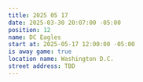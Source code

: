 ```yaml
---
title: 2025 05 17
date: 2025-03-30 20:07:00 -05:00
position: 12
name: DC Eagles
start at: 2025-05-17 12:00:00 -05:00
is away game: true
location name: Washington D.C.
street address: TBD
---
```


